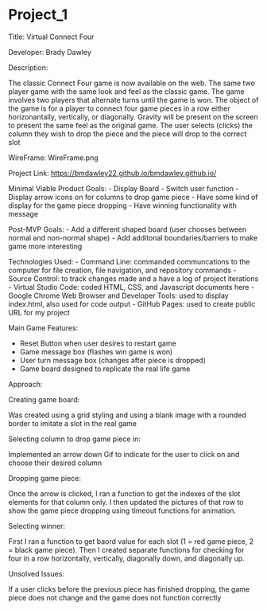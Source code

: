# Project_1
Title: Virtual Connect Four

Developer: Brady Dawley

Description: 

The classic Connect Four game is now available on the web. The same two player game with the same look and feel as the classic game.  The game involves two players that alternate turns until the game is won.  The object of the game is for a player to connect four game pieces in a row either horizonantally, vertically, or diagonally. Gravity will be present on the screen to present the same feel as the original game. The user selects (clicks) the column they wish to drop the piece and the piece will drop to the correct slot 

WireFrame:
WireFrame.png

Project Link:
https://bmdawley22.github.io/bmdawley.github.io/

Minimal Viable Product Goals:
    - Display Board
    - Switch user function
    - Display arrow icons on for columns to drop game piece
    - Have some kind of display for the game piece dropping 
    - Have winning functionality with message

Post-MVP Goals:
    - Add a different shaped board (user chooses between normal and non-normal shape)
    - Add additonal boundaries/barriers to make game more interesting 

Technologies Used:
    - Command Line: commanded communcations to the computer for file creation, file navigation, and repository commands
    - Source Control: to track changes made and a have a log of project iterations
    - Virtual Studio Code: coded HTML, CSS, and Javascript documents here
    - Google Chrome Web Browser and Developer Tools: used to display index.html, also used for code output
    - GitHub Pages: used to create public URL for my project

Main Game Features:

- Reset Button when user desires to restart game
- Game message box (flashes win game is won)
- User turn message box (changes after piece is dropped)
- Game board designed to replicate the real life game

Approach:

Creating game board:

Was created using a grid styling and using a blank image with a rounded border to imitate a slot in the real game

Selecting column to drop game piece in:

Implemented an arrow down Gif to indicate for the user to click on and choose their desired column

Dropping game piece:

Once the arrow is clicked, I ran a function to get the indexes of the slot elements for that column only.  I then updated the pictures of that row to show the game piece dropping using timeout functions for animation.

Selecting winner:

First I ran a function to get baord value for each slot (1 = red game piece, 2 = black game piece).  Then I created separate functions for checking for four in a row horizontally, vertically, diagonally down, and diagonally up.

Unsolved Issues: 

If a user clicks before the previous piece has finished dropping, the game piece does not change and the game does not function correctly
